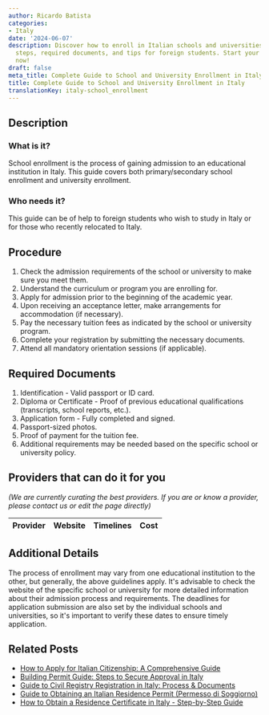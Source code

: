 ```yaml
---
author: Ricardo Batista
categories:
- Italy
date: '2024-06-07'
description: Discover how to enroll in Italian schools and universities, including
  steps, required documents, and tips for foreign students. Start your application
  now!
draft: false
meta_title: Complete Guide to School and University Enrollment in Italy
title: Complete Guide to School and University Enrollment in Italy
translationKey: italy-school_enrollment
---
```


## Description
### What is it?
School enrollment is the process of gaining admission to an educational institution in Italy. This guide covers both primary/secondary school enrollment and university enrollment.

### Who needs it?
This guide can be of help to foreign students who wish to study in Italy or for those who recently relocated to Italy.

## Procedure
1. Check the admission requirements of the school or university to make sure you meet them.
2. Understand the curriculum or program you are enrolling for.
3. Apply for admission prior to the beginning of the academic year.
4. Upon receiving an acceptance letter, make arrangements for accommodation (if necessary).
5. Pay the necessary tuition fees as indicated by the school or university program.
6. Complete your registration by submitting the necessary documents.
7. Attend all mandatory orientation sessions (if applicable).

## Required Documents
1. Identification - Valid passport or ID card.
2. Diploma or Certificate - Proof of previous educational qualifications (transcripts, school reports, etc.).
3. Application form - Fully completed and signed.
4. Passport-sized photos.
5. Proof of payment for the tuition fee.
6. Additional requirements may be needed based on the specific school or university policy.

## Providers that can do it for you
_(We are currently curating the best providers. If you are or know a provider, please contact us or edit the page directly)_

| Provider        |     Website     |     Timelines    |       Cost      |
| :-------------: | :-------------: |  :-------------: | :-------------: |

## Additional Details
The process of enrollment may vary from one educational institution to the other, but generally, the above guidelines apply. It's advisable to check the website of the specific school or university for more detailed information about their admission process and requirements. The deadlines for application submission are also set by the individual schools and universities, so it's important to verify these dates to ensure timely application.


## Related Posts

- [How to Apply for Italian Citizenship: A Comprehensive Guide](https://tramitit.com/guides/italy/italian_citizenship_application/)
- [Building Permit Guide: Steps to Secure Approval in Italy](https://tramitit.com/guides/italy/building_permit_request/)
- [Guide to Civil Registry Registration in Italy: Process & Documents](https://tramitit.com/guides/italy/registration_in_the_civil_registry/)
- [Guide to Obtaining an Italian Residence Permit (Permesso di Soggiorno)](https://tramitit.com/guides/italy/residence_permit_application/)
- [How to Obtain a Residence Certificate in Italy - Step-by-Step Guide](https://tramitit.com/guides/italy/residence_certificate_request/)